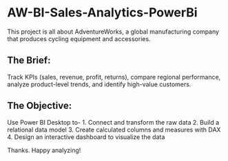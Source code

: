 # AW-BI-Sales-Analytics-PowerBi

This project is all about AdventureWorks, a global manufacturing company that produces cycling equipment and accessories.

## The Brief:

Track KPIs (sales, revenue, profit, returns), compare regional performance, analyze product-level trends, and identify high-value customers.

## The Objective:

Use Power BI Desktop to- 1. Connect and transform the raw data
                         2. Build a relational data model
                         3. Create calculated columns and measures with DAX
                         4. Design an interactive dashboard to visualize the data
 
 
 Thanks. Happy analyzing!
